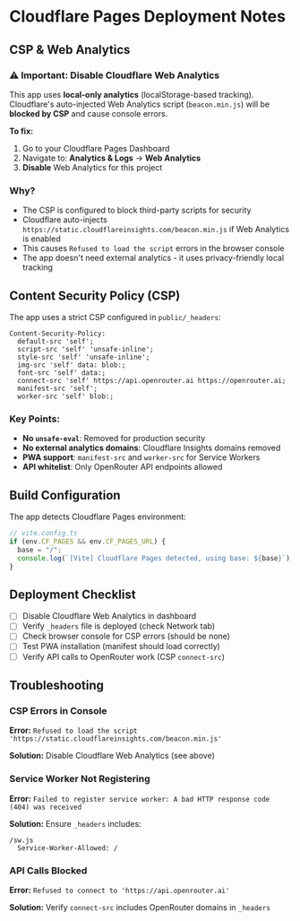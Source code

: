 # Cloudflare Pages Deployment Notes

## CSP & Web Analytics

### ⚠️ Important: Disable Cloudflare Web Analytics

This app uses **local-only analytics** (localStorage-based tracking). Cloudflare's auto-injected Web Analytics script (`beacon.min.js`) will be **blocked by CSP** and cause console errors.

**To fix:**

1. Go to your Cloudflare Pages Dashboard
2. Navigate to: **Analytics & Logs** → **Web Analytics**
3. **Disable** Web Analytics for this project

### Why?

- The CSP is configured to block third-party scripts for security
- Cloudflare auto-injects `https://static.cloudflareinsights.com/beacon.min.js` if Web Analytics is enabled
- This causes `Refused to load the script` errors in the browser console
- The app doesn't need external analytics - it uses privacy-friendly local tracking

## Content Security Policy (CSP)

The app uses a strict CSP configured in `public/_headers`:

```
Content-Security-Policy:
  default-src 'self';
  script-src 'self' 'unsafe-inline';
  style-src 'self' 'unsafe-inline';
  img-src 'self' data: blob:;
  font-src 'self' data:;
  connect-src 'self' https://api.openrouter.ai https://openrouter.ai;
  manifest-src 'self';
  worker-src 'self' blob:;
```

### Key Points:

- **No `unsafe-eval`**: Removed for production security
- **No external analytics domains**: Cloudflare Insights domains removed
- **PWA support**: `manifest-src` and `worker-src` for Service Workers
- **API whitelist**: Only OpenRouter API endpoints allowed

## Build Configuration

The app detects Cloudflare Pages environment:

```typescript
// vite.config.ts
if (env.CF_PAGES && env.CF_PAGES_URL) {
  base = "/";
  console.log(`[Vite] Cloudflare Pages detected, using base: ${base}`);
}
```

## Deployment Checklist

- [ ] Disable Cloudflare Web Analytics in dashboard
- [ ] Verify `_headers` file is deployed (check Network tab)
- [ ] Check browser console for CSP errors (should be none)
- [ ] Test PWA installation (manifest should load correctly)
- [ ] Verify API calls to OpenRouter work (CSP `connect-src`)

## Troubleshooting

### CSP Errors in Console

**Error:** `Refused to load the script 'https://static.cloudflareinsights.com/beacon.min.js'`

**Solution:** Disable Cloudflare Web Analytics (see above)

### Service Worker Not Registering

**Error:** `Failed to register service worker: A bad HTTP response code (404) was received`

**Solution:** Ensure `_headers` includes:

```
/sw.js
  Service-Worker-Allowed: /
```

### API Calls Blocked

**Error:** `Refused to connect to 'https://api.openrouter.ai'`

**Solution:** Verify `connect-src` includes OpenRouter domains in `_headers`
